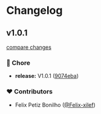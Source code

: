 # Changelog


## v1.0.1

[compare changes](https://github.com/Felix-xilef/nuxt-snackbar-messages/compare/v1.0.1...v1.0.1)

### 🏡 Chore

- **release:** V1.0.1 ([9074eba](https://github.com/Felix-xilef/nuxt-snackbar-messages/commit/9074eba))

### ❤️ Contributors

- Felix Petiz Bonilho ([@Felix-xilef](http://github.com/Felix-xilef))

